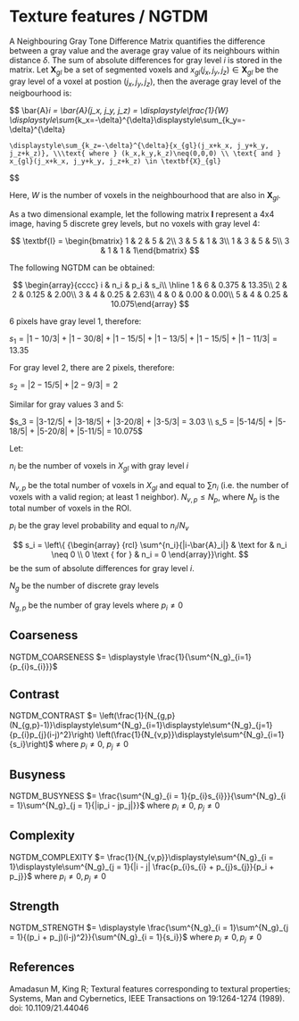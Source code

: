# Texture features / NGTDM

A Neighbouring Gray Tone Difference Matrix quantifies the difference between a gray value and the average gray value
of its neighbours within distance $\delta$. The sum of absolute differences for gray level $i$ is stored in the matrix.
Let $\textbf{X}_{gl}$ be a set of segmented voxels and $x_{gl}(j_x,j_y,j_z) \in \textbf{X}_{gl}$ be the gray level of a voxel at postion
$(j_x,j_y,j_z)$, then the average gray level of the neigbourhood is:

$$
    \bar{A}_i = \bar{A}(j_x, j_y, j_z) 
    = \displaystyle\frac{1}{W} \displaystyle\sum_{k_x=-\delta}^{\delta}\displaystyle\sum_{k_y=-\delta}^{\delta}
    
    \displaystyle\sum_{k_z=-\delta}^{\delta}{x_{gl}(j_x+k_x, j_y+k_y, j_z+k_z)}, \\\text{ where } (k_x,k_y,k_z)\neq(0,0,0) \\ \text{ and } x_{gl}(j_x+k_x, j_y+k_y, j_z+k_z) \in \textbf{X}_{gl}
$$

Here, $W$ is the number of voxels in the neighbourhood that are also in $\textbf{X}_{gl}$.

As a two dimensional example, let the following matrix $\textbf{I}$ represent a 4x4 image,
having 5 discrete grey levels, but no voxels with gray level 4:

$$
    \textbf{I} = \begin{bmatrix}
    1 & 2 & 5 & 2\\
    3 & 5 & 1 & 3\\
    1 & 3 & 5 & 5\\
    3 & 1 & 1 & 1\end{bmatrix}
$$

The following NGTDM can be obtained:

$$
    \begin{array}{cccc}
    i & n_i & p_i & s_i\\
    \hline
    1 & 6 & 0.375 & 13.35\\
    2 & 2 & 0.125 & 2.00\\
    3 & 4 & 0.25  & 2.63\\
    4 & 0 & 0.00  & 0.00\\
    5 & 4 & 0.25  & 10.075\end{array}
$$

6 pixels have gray level 1, therefore:

$s_1 = |1-10/3| + |1-30/8| + |1-15/5| + |1-13/5| + |1-15/5| + |1-11/3| = 13.35$

For gray level 2, there are 2 pixels, therefore:

$s_2 = |2-15/5| + |2-9/3| = 2$

Similar for gray values 3 and 5:

$s_3 = |3-12/5| + |3-18/5| + |3-20/8| + |3-5/3| = 3.03 \\
s_5 = |5-14/5| + |5-18/5| + |5-20/8| + |5-11/5| = 10.075$

Let:

$n_i$ be the number of voxels in $X_{gl}$ with gray level $i$

$N_{v,p}$ be the total number of voxels in $X_{gl}$ and equal to $\sum{n_i}$ (i.e. the number of voxels
with a valid region; at least 1 neighbor). $N_{v,p} \leq N_p$, where $N_p$ is the total number of voxels in the ROI.

$p_i$ be the gray level probability and equal to $n_i/N_v$

$$
s_i = \left\{ {\begin{array} {rcl} \sum^{n_i}{|i-\bar{A}_i|} & \text for & n_i \neq 0 \\
0 \text { for } & n_i = 0 \end{array}}\right.
$$
be the sum of absolute differences for gray level $i$.

$N_g$ be the number of discrete gray levels

$N_{g,p}$ be the number of gray levels where $p_i \neq 0$

## Coarseness
NGTDM_COARSENESS $= \displaystyle \frac{1}{\sum^{N_g}_{i=1}{p_{i}s_{i}}}$

## Contrast
NGTDM_CONTRAST $= \left(\frac{1}{N_{g,p}(N_{g,p}-1)}\displaystyle\sum^{N_g}_{i=1}\displaystyle\sum^{N_g}_{j=1}{p_{i}p_{j}(i-j)^2}\right)
    \left(\frac{1}{N_{v,p}}\displaystyle\sum^{N_g}_{i=1}{s_i}\right)$ where $p_i \neq 0$, $p_j \neq 0$

## Busyness
NGTDM_BUSYNESS $= \frac{\sum^{N_g}_{i = 1}{p_{i}s_{i}}}{\sum^{N_g}_{i = 1}\sum^{N_g}_{j = 1}{|ip_i - jp_j|}}$ where $p_i \neq 0$, $p_j \neq 0$

## Complexity
NGTDM_COMPLEXITY $= \frac{1}{N_{v,p}}\displaystyle\sum^{N_g}_{i = 1}\displaystyle\sum^{N_g}_{j = 1}{|i - j|
    \frac{p_{i}s_{i} + p_{j}s_{j}}{p_i + p_j}}$ where $p_i \neq 0, p_j \neq 0$

## Strength
NGTDM_STRENGTH $= \displaystyle \frac{\sum^{N_g}_{i = 1}\sum^{N_g}_{j = 1}{(p_i + p_j)(i-j)^2}}{\sum^{N_g}_{i = 1}{s_i}}$ where $p_i \neq 0, p_j \neq 0$

## References

Amadasun M, King R; Textural features corresponding to textural properties; Systems, Man and Cybernetics, IEEE Transactions on 19:1264-1274 (1989). doi: 10.1109/21.44046